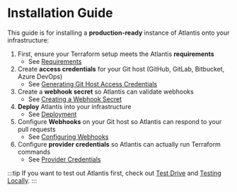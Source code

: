 # Installation Guide
This guide is for installing a **production-ready** instance of Atlantis onto your
infrastructure:
1. First, ensure your Terraform setup meets the Atlantis **requirements**
    * See [Requirements](requirements.md)
1. Create **access credentials** for your Git host (GitHub, GitLab, Bitbucket, Azure DevOps)
    * See [Generating Git Host Access Credentials](access-credentials.md)
1. Create a **webhook secret** so Atlantis can validate webhooks
    * See [Creating a Webhook Secret](webhook-secrets.md)
1. **Deploy** Atlantis into your infrastructure
    * See [Deployment](deployment.md)
1. Configure **Webhooks** on your Git host so Atlantis can respond to your pull requests
    * See [Configuring Webhooks](configuring-webhooks.md)
1. Configure **provider credentials** so Atlantis can actually run Terraform commands
    * See [Provider Credentials](provider-credentials.md)

:::tip
If you want to test out Atlantis first, check out [Test Drive](../guide/test-drive.md)
and [Testing Locally](../guide/testing-locally.md).
:::
